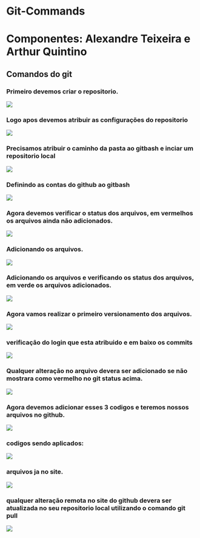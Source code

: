 # Git-Commands
<h1>Componentes: Alexandre Teixeira e Arthur Quintino</h1>
<h2>Comandos do git</h2>
<h3>Primeiro devemos criar o repositorio.</h3>
<img src="/img/passo1.png"></img>
<h3>Logo apos devemos atribuir as configurações do repositorio</h3>
<img src="/img/passo2.png"></img>
<h3>Precisamos atribuir o caminho da pasta ao gitbash e inciar um repositorio local</h3>
<img src="/img/passo3.png"></img>
<h3>Definindo as contas do github ao gitbash</h3>
<img src="/img/passo4.png"></img>
<h3>Agora devemos verificar o status dos arquivos, em vermelhos os arquivos ainda não adicionados.</h3>
<img src="/img/passo5.png"></img>
<h3>Adicionando os arquivos.</h3>
<img src="/img/passo6.png"></img>
<h3>Adicionando os arquivos e verificando os status dos arquivos, em verde os arquivos adicionados.</h3>
<img src="/img/passo7.png"></img>
<h3>Agora vamos realizar o primeiro versionamento dos arquivos.</h3>
<img src="/img/passo8.png"></img>
<h3>verificação do login que esta atribuido e em baixo os commits</h3>
<img src="/img/passo9.png"></img>
<h3>Qualquer alteração no arquivo devera ser adicionado se não mostrara como vermelho no git status acima.</h3>
<img src="/img/passo10.png"></img>
<h3>Agora devemos adicionar esses 3 codigos e teremos nossos arquivos no github.</h3>
<img src="/img/passo11.png"></img>
<h3>codigos sendo aplicados:</h3>
<img src="/img/passo12.png"></img>
<h3>arquivos ja no site.</h3>
<img src="/img/passo13.png"></img>
<h3>qualquer alteração remota no site do github devera ser atualizada no seu repositorio local utilizando o comando git pull</h3>
<img src="/img/passo14.png"></img>


